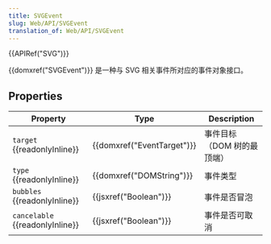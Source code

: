```yaml
---
title: SVGEvent
slug: Web/API/SVGEvent
translation_of: Web/API/SVGEvent
---
```

{{APIRef("SVG")}}

{{domxref("SVGEvent")}} 是一种与 SVG 相关事件所对应的事件对象接口。

## Properties

| Property                              | Type                                 | Description                |
| ------------------------------------- | ------------------------------------ | -------------------------- |
| `target` {{readonlyInline}}     | {{domxref("EventTarget")}} | 事件目标（DOM 树的最顶端） |
| `type` {{readonlyInline}}       | {{domxref("DOMString")}}     | 事件类型                   |
| `bubbles` {{readonlyInline}}    | {{jsxref("Boolean")}}         | 事件是否冒泡               |
| `cancelable` {{readonlyInline}} | {{jsxref("Boolean")}}         | 事件是否可取消             |
